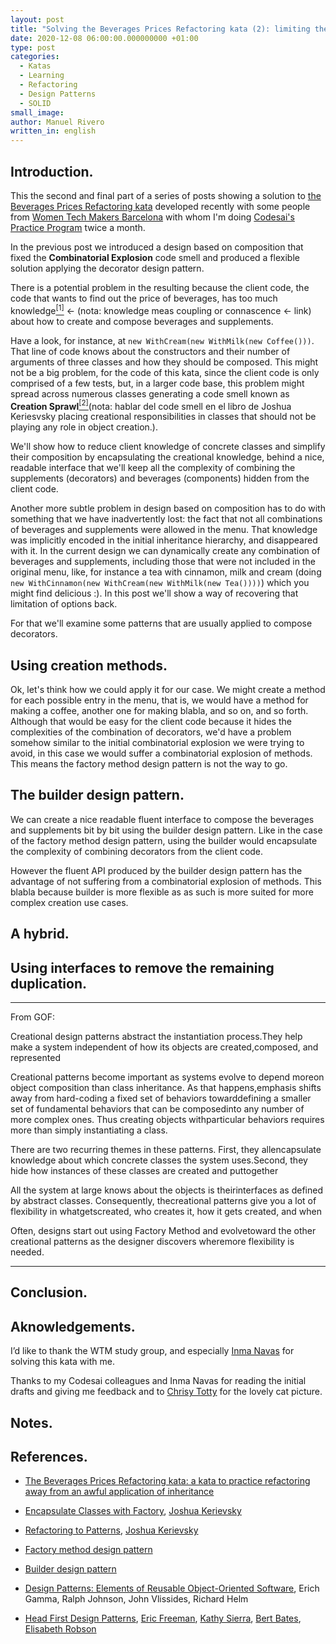 ```yaml
---
layout: post
title: "Solving the Beverages Prices Refactoring kata (2): limiting the options in the menu"
date: 2020-12-08 06:00:00.000000000 +01:00
type: post
categories:
  - Katas
  - Learning
  - Refactoring
  - Design Patterns
  - SOLID
small_image: 
author: Manuel Rivero
written_in: english
---
```


<h2>Introduction.</h2>

This the second and final part of a series of posts showing a solution to [the Beverages Prices Refactoring kata](/2019/04/beverages_prices_kata) developed recently with some people from [Women Tech Makers Barcelona](https://www.meetup.com/wtmbcn/) with whom I'm doing [Codesai's Practice Program](https://github.com/Codesai/practice_program) twice a month.

In the previous post we introduced a design based on composition that fixed the **Combinatorial Explosion** code smell and produced a flexible solution applying the decorator design pattern.

There is a potential problem in the resulting because the client code, the code that wants to find out the price of beverages, has too much knowledge<a href="#nota1"><sup>[1]</sup></a> <- (nota: knowledge meas coupling or connascence <- link) about how to create and compose beverages and supplements. 

Have a look, for instance, at `new WithCream(new WithMilk(new Coffee()))`. That line of code knows about the constructors and their number of arguments of three classes and how they should be composed. This might not be a big problem, for the code of this kata, since the client code is only comprised of a few tests, but, in a larger code base, this problem might spread across numerous classes generating a code smell known as **Creation Sprawl**<a href="#nota2"><sup>[2]</sup></a>(nota: hablar del code smell en el libro de Joshua Keriesvsky placing creational responsibilities in classes that should not be playing any role in object creation.).

We'll show how to reduce client knowledge of concrete classes and simplify their composition by encapsulating the creational knowledge, behind a nice, readable interface that we'll keep all the complexity of combining the supplements (decorators) and beverages (components) hidden from the client code.

Another more subtle problem in design based on composition has to do with something that we have inadvertently lost:  the fact that not all combinations of beverages and supplements were allowed in the menu. That knowledge was implicitly encoded in the initial inheritance hierarchy, and disappeared with it. In the current design we can dynamically create any combination of beverages and supplements, including those that were not included in the original menu, like, for instance a tea with cinnamon, milk and cream (doing `new WithCinnamon(new WithCream(new WithMilk(new Tea())))`) which you might find delicious :). In this post we'll show a way of recovering that limitation of options back.





For that we'll examine some patterns that are usually applied to compose decorators.

<h2>Using creation methods. </h2> 


Ok, let's think how we could apply it for our case. We might create a method for each possible entry in the menu, that is, we would have a method for making a coffee, another one for making blabla, and so on, and so forth. Although that would be easy for the client code because it hides the complexities of the combination of decorators, we'd have a problem somehow similar to the initial combinatorial explosion we were trying to avoid, in this case we would suffer a combinatorial explosion of methods. This means the factory method design pattern is not the way to go.

<h2>The builder design pattern. </h2>

We can create a nice readable fluent interface to compose the beverages and supplements bit by bit using the builder design pattern. Like in the case of the factory method design pattern, using the builder would encapsulate the complexity of combining decorators from the client code. 

However the fluent API produced by the builder design pattern has the advantage of not suffering from a combinatorial explosion of methods. This blabla because builder is more flexible as as such is more suited for more complex creation use cases.

<h2>A hybrid. </h2>


<h2>Using interfaces to remove the remaining duplication. </h2>

--------------------------------

From GOF:

Creational design patterns abstract the instantiation process.They help make a system independent of how its objects are created,composed, and represented

Creational patterns become important as systems evolve to depend moreon object composition than class inheritance. As that happens,emphasis shifts away from hard-coding a fixed set of behaviors towarddefining a smaller set of fundamental behaviors that can be composedinto any number of more complex ones. Thus creating objects withparticular behaviors requires more than simply instantiating a class. 

There are two recurring themes in these patterns. First, they allencapsulate knowledge about which concrete classes the system uses.Second, they hide how instances of these classes are created and puttogether

All the system at large knows about the objects is theirinterfaces as defined by abstract classes. Consequently, thecreational patterns give you a lot of flexibility in whatgetscreated, who creates it, how it gets created, and when

Often, designs start out using Factory Method and evolvetoward the other creational patterns as the designer discovers wheremore flexibility is needed.

--------------------------------



<h2>Conclusion.</h2>



<h2>Aknowledgements.</h2>

I’d like to thank the WTM study group, and especially [Inma Navas](https://twitter.com/InmaCNavas) for solving this kata with me.

Thanks to my Codesai colleagues and Inma Navas for reading the initial drafts and giving me feedback and to [Chrisy Totty](https://www.pexels.com/@tottster) for the lovely cat picture.

<h2>Notes.</h2>



<h2>References.</h2>

* [The Beverages Prices Refactoring kata: a kata to practice refactoring away from an awful application of inheritance](/2019/04/beverages_prices_kata)

* [Encapsulate Classes with Factory](https://www.informit.com/articles/article.aspx?p=1398606&seqNum=3), [Joshua Kerievsky](https://wiki.c2.com/?JoshuaKerievsky)

*  [Refactoring to Patterns](https://www.goodreads.com/book/show/85041.Refactoring_to_Patterns), [Joshua Kerievsky](https://wiki.c2.com/?JoshuaKerievsky)

* [Factory method design pattern](https://en.wikipedia.org/wiki/Factory_method_pattern)

* [Builder design pattern](https://en.wikipedia.org/wiki/Builder_pattern) 

* [Design Patterns: Elements of Reusable Object-Oriented Software](https://www.goodreads.com/book/show/85009.Design_Patterns), Erich Gamma, Ralph Johnson, John Vlissides, Richard Helm

* [Head First Design Patterns](https://www.goodreads.com/book/show/58128.Head_First_Design_Patterns), [Eric Freeman](https://en.wikipedia.org/wiki/Eric_Freeman_(writer)), [Kathy Sierra](https://en.wikipedia.org/wiki/Kathy_Sierra), [Bert Bates](https://twitter.com/bertbates?lang=en), [Elisabeth Robson](https://www.elisabethrobson.com/)


